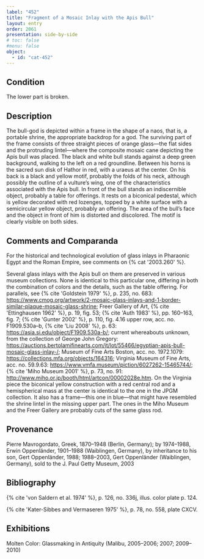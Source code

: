 ```yaml
---
label: "452"
title: "Fragment of a Mosaic Inlay with the Apis Bull"
layout: entry
order: 2061
presentation: side-by-side
# toc: false
#menu: false 
object:
  - id: "cat-452"
---
```


## Condition

The lower part is broken.

## Description

The bull-god is depicted within a frame in the shape of a naos, that is, a portable shrine, the appropriate backdrop for a god. The surviving part of the frame consists of three straight pieces of orange glass—the flat sides and the protruding lintel—where the composite mosaic cane depicting the Apis bull was placed. The black and white bull stands against a deep green background, walking to the left on a red groundline. Between his horns is the sacred sun disk of Hathor in red, with a uraeus at the center. On his back is a black and yellow motif, probably the folds of his neck, although possibly the outline of a vulture’s wing, one of the characteristics associated with the Apis bull. In front of the bull stands an indiscernible object, probably a table for offerings. It rests on a biconical pedestal, which is yellow decorated with red lozenges, topped by a white surface with a semicircular yellow object, probably an offering. The area of the bull’s face and the object in front of him is distorted and discolored. The motif is clearly visible on both sides.

## Comments and Comparanda

For the historical and technological evolution of glass inlays in Pharaonic Egypt and the Roman Empire, see comments on {% cat '2003.260' %}.

Several glass inlays with the Apis bull on them are preserved in various museum collections. None is identical to this particular one, differing in both the combination of colors and the details, such as the table offering. For parallels, see {% cite 'Goldstein 1979' %}, p. 235, no. 683: <https://www.cmog.org/artwork/2-mosaic-glass-inlays-and-1-border-similar-plaque-mosaic-glass-shrine>; Freer Gallery of Art, {% cite 'Ettinghausen 1962' %}, p. 19, fig. 53; {% cite 'Auth 1983' %}, pp. 160–163, fig. 7; {% cite 'Gunter 2002' %}, p. 110, fig. 4.16 upper row, acc. no. F1909.530a–b, {% cite 'Liu 2008' %}, p. 63: <https://asia.si.edu/object/F1909.530a-b/>; current whereabouts unknown, from the collection of George John Gregory: <https://auctions.bertolamifinearts.com/it/lot/55466/egyptian-apis-bull-mosaic-glass-inlay-/>; Museum of Fine Arts Boston, acc. no. 1972.1079: <https://collections.mfa.org/objects/164316>; Virginia Museum of Fine Arts, acc. no. 59.9.63: <https://www.vmfa.museum/piction/6027262-15465744/>; {% cite 'Miho Museum 2001' %}, p. 73, no. 91: <http://www.miho.or.jp/booth/html/artcon/00002028e.htm>. On the Virginia piece the biconical yellow construction with a red central rod and a hemispherical mass at the center is identical to the one in the JPGM collection. It also has a frame—this one in blue—that might have resembled the shrine lintel in the missing upper part. The ones in the Miho Museum and the Freer Gallery are probably cuts of the same glass rod.

## Provenance

Pierre Mavrogordato, Greek, 1870–1948 (Berlin, Germany); by 1974–1988, Erwin Oppenländer, 1901–1988 (Waiblingen, Germany), by inheritance to his son, Gert Oppenländer, 1988; 1988–2003, Gert Oppenländer (Waiblingen, Germany), sold to the J. Paul Getty Museum, 2003

## Bibliography

{% cite 'von Saldern et al. 1974' %}, p. 126, no. 336j, illus. color plate p. 124.

{% cite 'Kater-Sibbes and Vermaseren 1975' %}, p. 78, no. 558, plate CXCV.

## Exhibitions

Molten Color: Glassmaking in Antiquity (Malibu, 2005–2006; 2007; 2009–2010)